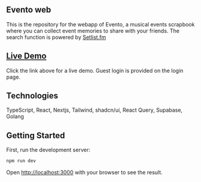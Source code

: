 ## Evento web

This is the repository for the webapp of Evento, a musical events scrapbook where you can collect event memories to share with your friends. The search function is powered by [Setlist.fm](https://www.setlist.fm/)

## [Live Demo](https://evento-web-v0.vercel.app)

Click the link above for a live demo. Guest login is provided on the login page.

## Technologies

TypeScript, React, Nextjs, Tailwind, shadcn/ui, React Query, Supabase, Golang

## Getting Started

First, run the development server:

```bash
npm run dev
```

Open [http://localhost:3000](http://localhost:3000) with your browser to see the result.
